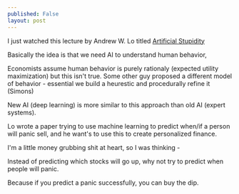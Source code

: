 ```yaml
---
published: False
layout: post
---
```



I just watched this lecture by Andrew W. Lo titled [Artificial Stupidity](https://www.youtube.com/watch?v=zqw1nmJ7XZM&t=3957s)

Basically the idea is that we need AI to understand human behavior, 

Economists assume human behavior is purely rationaly (expected utility maximization) but this isn't true. 
Some other guy proposed a different model of behavior - essential we build a heurestic and procedurally refine it (Simons)

New AI (deep learning) is more similar to this approach than old AI (expert systems). 

Lo wrote a paper trying to use machine learning to predict when/if a person will panic sell, and he want's to use this to create personalized finance. 

I'm a little money grubbing shit at heart, so I was thinking -

Instead of predicting which stocks will go up, why not try to predict when people will panic. 

Because if you predict a panic successfully, you can buy the dip. 


